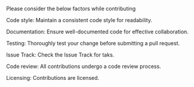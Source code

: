 Please consider the below factors while contributing

Code style:
Maintain a consistent code style for readability.

Documentation:
Ensure well-documented code for effective collaboration.

Testing:
Thoroughly test your change before submitting a pull request.

Issue Track:
Check the Issue Track for taks.

Code review:
All contributions undergo a code review process.

Licensing:
Contributions  are licensed.  
